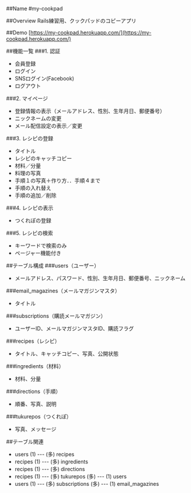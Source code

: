 ##Name
#my-cookpad

##Overview
Rails練習用、クックパッドのコピーアプリ

##Demo
[https://my-cookpad.herokuapp.com/](https://my-cookpad.herokuapp.com/)

##機能一覧
###1. 認証
* 会員登録
* ログイン
* SNSログイン(Facebook)
* ログアウト

###2. マイページ
* 登録情報の表示（メールアドレス、性別、生年月日、郵便番号）
* ニックネームの変更
* メール配信設定の表示／変更

###3. レシピの登録
* タイトル
* レシピのキャッチコピー
* 材料／分量
* 料理の写真
* 手順１の写真＋作り方．．手順４まで
* 手順の入れ替え
* 手順の追加／削除

###4. レシピの表示
* つくれぽの登録

###5. レシピの検索
* キーワードで検索のみ
* ページャー機能付き

##テーブル構成
###users（ユーザー）
* メールアドレス、パスワード、性別、生年月日、郵便番号、ニックネーム

###email_magazines（メールマガジンマスタ）
* タイトル

###subscriptions（購読メールマガジン）
* ユーザーID、メールマガジンマスタID、購読フラグ

###recipes（レシピ）
* タイトル、キャッチコピー、写真、公開状態

###ingredients（材料）
* 材料、分量

###directions（手順）
* 順番、写真、説明

###tukurepos（つくれぽ）
* 写真、メッセージ

##テーブル関連
* users (1) --- (多) recipes
* recipes (1) --- (多) ingredients
* recipes (1) --- (多) directions
* recipes (1) --- (多) tukurepos (多) --- (1) users
* users (1) --- (多) subscriptions (多) --- (1) email_magazines
